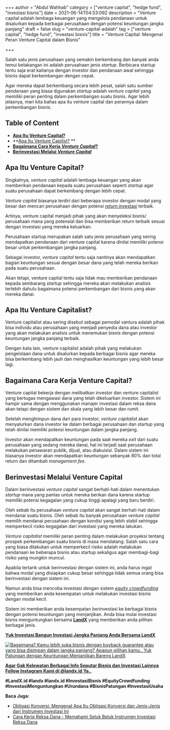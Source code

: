 +++
author = "Abdul Wahhab"
category = ["venture capital", "hedge fund", "investasi bisnis"]
date = 2021-06-14T04:53:09Z
description = "Venture capital adalah lembaga keuangan yang mengelola pendanaan untuk disalurkan kepada berbagai perusahaan dengan potensi keuntungan jangka panjang"
draft = false
slug = "venture-capital-adalah"
tag = ["venture capital", "hedge fund", "investasi bisnis"]
title = "Venture Capital: Mengenal Peran Venture Capital dalam Bisnis"

+++


Salah satu jenis perusahaan yang semakin berkembang dan banyak anda temui belakangan ini adalah perusahaan jenis _startup_. Berbicara startup tentu saja erat kaitanya dengan investor dan pendanaan awal sehingga bisnis dapat berkembangan dengan cepat.

Agar mereka dapat berkembang secara lebih pesat, salah satu sumber pendanaan yang biasa digunakan _startup_ adalah _venture capital_ yang memiliki peran penting dalam perkembangan suatu bisnis. Agar lebih jelasnya, mari kita bahas apa itu venture capital dan perannya dalam perkembangan bisnis.

## Table of Content

* **[Apa Itu Venture Capital?](#apa-itu-venture-capital)**
* **[Apa Itu Venture Capilist?](#apa-itu-venture-capitalist) **
* [**Bagaimana Cara Kerja** _**Venture Capital**_**?**](#bagaimana-cara-kerja-venture-capital )
* [**Berinvestasi Melalui** _**Venture Capital**_](#berinvestasi-melalui-venture-capital)

## Apa Itu Venture Capital?

Singkatnya, _venture capital_ adalah lembaga keuangan yang akan memberikan pendanaan kepada suatu perusahaan seperti _startup_ agar suatu perusahaan dapat berkembang dengan lebih cepat.

_Venture capital_ biasanya terdiri dari beberapa investor dengan modal yang besar dan mencari perusahaan dengan potensi [_return_ investasi](https://landx.id/) terbaik.

Artinya, venture capital menjadi pihak yang akan menyeleksi bisnis/ perusahaan mana yang potensial dan bisa memberikan return terbaik sesuai dengan investasi yang mereka keluarkan.

Perusahaan startup merupakan salah satu jenis perusahaan yang sering mendapatkan pendanaan dari venture capital karena dinilai memiliki potensi besar untuk perkembangan jangka panjang.

Sebagai investor, _venture capital_ tentu saja nantinya akan mendapatkan bagian keuntungan sesuai dengan besar dana yang telah mereka berikan pada suatu perusahaan.

Akan tetapi, venture capital tentu saja tidak mau memberikan pendanaan kepada sembarang _startup_ sehingga mereka akan melakukan analisis terlebih dahulu bagaimana potensi perkembangan dari bisnis yang akan mereka danai.

## Apa Itu Venture Capitalist?

Venture capitalist atau sering disebut sebagai pemodal vantura adalah pihak bisa individu atau perusahaan yang menjadi penyedia dana atau investor yang akan melakukan analisis untuk menemukan bisnis dengan potensi keuntungan jangka panjang terbaik.

Dengan kata lain, venture capitalist adalah pihak yang melakukan pengelolaan dana untuk disalurkan kepada berbagai bisnis agar mereka bisa berkembang lebih jauh dan menghasilkan keuntungan yang lebih besar lagi.

## Bagaimana Cara Kerja Venture Capital?

Venture capital bekerja dengan melibatkan investor dan venture capitalist yang bertugas mengawasi dana yang telah dikeluarkan investor. Sistem ini hampir sama dengan menggunakan manajer investasi dalam reksa dana akan tetapi dengan sistem dan skala yang lebih besar dan rumit.

Setelah menghimpun dana dari para investor, _venture capitalist_ akan menyalurkan dana investor ke dalam berbagai perusahaan dan startup yang telah dinilai memiliki potensi keuntungan dalam jangka panjang.

Investor akan mendapatkan keuntungan pada saat mereka _exit_ dari suatu perusahaan yang sedang mereka danai, hal ini terjadi saat perusahaan melakukan penawaran publik, dijual, atau diakuisisi. Dalam sistem ini biasanya investor akan mendapatkan keuntungan sebanyak 80% dari total return dan ditambah _management fee_.

## Berinvestasi Melalui Venture Capital

Dalam berinvestasi _venture capital_ sangat berhati-hati dalam menentukan _startup_ mana yang pantas untuk mereka berikan dana karena startup memiliki potensi kegagalan yang cukup tinggi apalagi yang baru berdiri.

Oleh sebab itu perusahaan _venture capital_ akan sangat berhati-hati dalam mendanai suatu bisnis. Oleh sebab itu banyak perusahaan _venture capital_ memilih mendanai perusahaan dengan kondisi yang lebih stabil sehingga memperkecil risiko kegagalan dari investasi yang mereka lakukan.

_Venture capitalist_ memiliki peran penting dalam melakukan proyeksi tentang prospek perkembangan suatu bisnis di masa mendatang. Salah satu cara yang biasa dilakukan untuk memperkecil risiko adalah melakukan pendanaan ke beberapa bisnis atau startup sekaligus agar membagi-bagi risiko yang mungkin muncul.

Apabila tertarik untuk berinvestasi dengan sistem ini, anda harus ingat bahwa modal yang disiapkan cukup besar sehingga tidak semua orang bisa berinvestasi dengan sistem ini.

Namun anda bisa mencoba investasi dengan sistem _[equity crowdfunding](https://landx.id/)_ yang memberikan anda kesempatan untuk melakukan investasi bisnis dengan modal kecil.

Sistem ini memberikan anda kesempatan berinvestasi ke berbagai bisnis dengan potensi keuntungan yang menjanjikan. Anda bisa mulai investasi bisnis menguntungkan bersama **[LandX](https://landx.id/)** yang memberikan anda pilihan berbagai jenis.

**[Yuk Investasi Bangun Investasi Jangka Panjang Anda Bersama LandX](https://landx.id/)**

[![Bagaimana? Kamu lebih suka bisnis dengan buyback guarantee atau yang bisa disimpan dalam jangka panjang? Apapun pilihan kamu.. Yuk Patungan  dengan Keuntungan Menjanjikan Bareng LandX](https://accountgram-production.sfo2.cdn.digitaloceanspaces.com/landx_ghost/2021/10/Equity-Crowdfunding-di-Indonesia-1--3.png)](https://landx.id/project/#/ximi)

**[Agar Gak Kelewatan Berbagai Info Seputar Bisnis dan Investasi Lainnya Follow Instagram Kami di @landx.id Ya..](https://instagram.com/landx.id?utm_medium=copy_link)**

**#LandX.id    #landx         #landx.id    #InvestasiBisnis    #EquityCrowdfunding    #InvestasiMenguntungkan    #Urundana    #BisnisPatungan    #InvestasiUsaha**

**Baca Juga:**

* [Obligasi Konversi: Mengenal Apa Itu Obligasi Konversi dan Jenis-Jenis dari Instrumen Investasi Ini](https://landx.id/blog/obligasi-konversi/)
* [Cara Kerja Reksa Dana - Memahami Seluk Beluk Instrumen Investasi Reksa Dana](https://landx.id/blog/cara-kerja-reksa-dana/)

